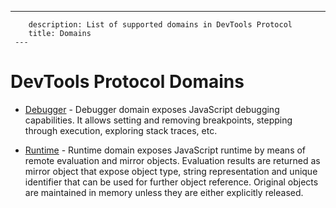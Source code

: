 ---
        description: List of supported domains in DevTools Protocol
        title: Domains 
     ---
# DevTools Protocol Domains

- [Debugger](debugger.md) - Debugger domain exposes JavaScript debugging capabilities. It allows setting and removing breakpoints, stepping through execution, exploring stack traces, etc.


- [Runtime](runtime.md) - Runtime domain exposes JavaScript runtime by means of remote evaluation and mirror objects. Evaluation results are returned as mirror object that expose object type, string representation and unique identifier that can be used for further object reference. Original objects are maintained in memory unless they are either explicitly released.

